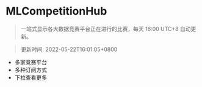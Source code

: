 # MLCompetitionHub

> 一站式显示各大数据竞赛平台正在进行的比赛，每天 16:00 UTC+8 自动更新。
  
> 更新时间: 2022-05-22T16:01:05+0800 

* 多家竞赛平台
* 多种订阅方式
* 下拉查看更多